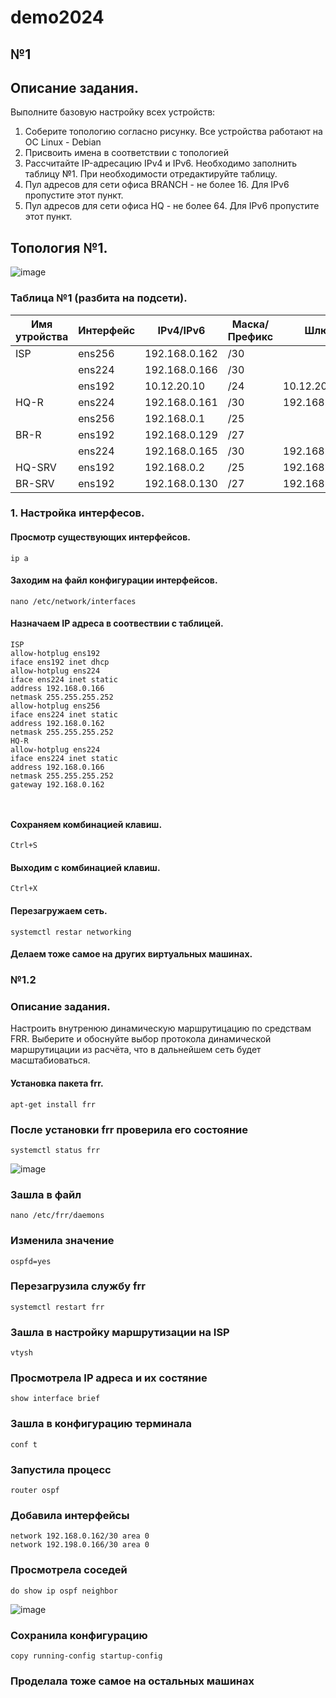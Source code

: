 # demo2024

## №1

## Описание задания.
Выполните базовую настройку всех устройств:

1) Соберите топологию согласно рисунку. Все устройства работают на OC Linux - Debian
2) Присвоить имена в соответствии с топологией
3) Рассчитайте IP-адресацию IPv4 и IPv6. Необходимо заполнить таблицу №1. При необходимости отредактируйте таблицу.
4) Пул адресов для сети офиса BRANCH - не более 16. Для IPv6 пропустите этот пункт.
5) Пул адресов для сети офиса HQ - не более 64. Для IPv6 пропустите этот пункт.
  
## Топология №1.
 ![image](https://github.com/kutluberdinadi/DEMO2024/assets/148868105/91da25bb-955b-43cd-9ddc-ecf6cc8bcb7c)

### Таблица №1 (разбита на подсети).



| Имя утройства | Интерфейс | IPv4/IPv6 | Маска/Префикс | Шлюз | 
| ----------   |    --------  |    --------- | -------- | ------- |
| ISP  | ens256  | 192.168.0.162    |   /30    |          |         
|      | ens224  | 192.168.0.166   |/30  |
|      | ens192 | 10.12.20.10    |/24    | 10.12.20.254 |
| HQ-R |  ens224 | 192.168.0.161    | /30 | 192.168.0.162 |
|      | ens256 | 192.168.0.1   |/25    |  |
| BR-R | ens192 | 192.168.0.129 | /27 |  |
|      | ens224 | 192.168.0.165   |/30    | 192.168.0.166  |
| HQ-SRV | ens192  | 192.168.0.2  | /25 | 192.168.0.1 |
| BR-SRV | ens192  | 192.168.0.130 | /27 | 192.168.0.129 |

### 1. Настройка интерфесов.

#### Просмотр существующих интерфейсов.
```
ip a
```
#### Заходим на файл  конфигурации интерфейсов.
```
nano /etc/network/interfaces
```
#### Назначаем IP адреса в соотвествии с таблицей.
```
ISP
allow-hotplug ens192
iface ens192 inet dhcp
allow-hotplug ens224
iface ens224 inet static
address 192.168.0.166
netmask 255.255.255.252
allow-hotplug ens256
iface ens224 inet static
address 192.168.0.162
netmask 255.255.255.252
HQ-R
allow-hotplug ens224
iface ens224 inet static
address 192.168.0.166
netmask 255.255.255.252
gateway 192.168.0.162



```
#### Сохраняем комбинацией клавиш.
```
Ctrl+S
```
#### Выходим с комбинацией клавиш.
```
Ctrl+X
```
#### Перезагружаем сеть.
```
systemctl restar networking
```
#### Делаем тоже самое на других виртуальных машинах.

### №1.2

### Описание задания.

Настроить внутренюю динамическую маршрутицацию по средствам FRR. Выберите и обоснуйте выбор протокола динамической маршрутицации из расчёта, что в дальнейшем сеть будет масштабиоваться.

#### Установка пакета frr.
```
apt-get install frr   
```
### После установки frr проверилa его состояние
```
systemctl status frr
```
![image](https://github.com/kutluberdinadi/DEMO2024/assets/148868105/445538e8-f1e6-417d-a798-5c0118ba02ba)

### Зашла в файл
```
nano /etc/frr/daemons
```
### Изменилa значение
```
ospfd=yes
```
### Перезагрузила службу frr
```
systemctl restart frr
```
### Зашла в настройку маршрутизации на ISP
```
vtysh
```
### Просмотрела IP адреса и их состяние
```
show interface brief
```
### Зашла в конфигурацию терминала
```
conf t
```
### Запустила процесс
```
router ospf
```
### Добавила интерфейсы
```
network 192.168.0.162/30 area 0
network 192.198.0.166/30 area 0
```
### Просмотрела соседей
```
do show ip ospf neighbor
```
![image](https://github.com/kutluberdinadi/DEMO2024/assets/148868105/99f2347e-8a4b-471f-a2f0-dc8fb493b614)

### Сохранила конфигурацию
```
copy running-config startup-config
```
### Проделала тоже самое на остальных машинах
